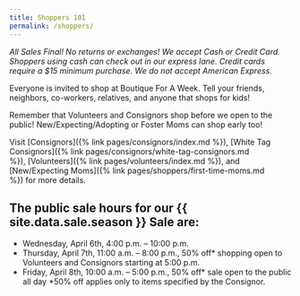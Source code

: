```yaml
---
title: Shoppers 101
permalink: /shoppers/
---
```


_All Sales Final! No returns or exchanges! We accept Cash or Credit Card. Shoppers using cash can check out in our express lane. Credit cards require a $15 minimum purchase. We do not accept American Express._

Everyone is invited to shop at Boutique For A Week. Tell your friends, neighbors, co-workers, relatives, and anyone that shops for kids!

Remember that Volunteers and Consignors shop before we open to the public! New/Expecting/Adopting or Foster Moms can shop early too!

Visit [Consignors]({% link pages/consignors/index.md %}), [White Tag Consignors]({% link pages/consignors/white-tag-consignors.md %}), [Volunteers]({% link pages/volunteers/index.md %}), and [New/Expecting Moms]({% link pages/shoppers/first-time-moms.md %}) for more details.

## The public sale hours for our {{ site.data.sale.season }} Sale are:

* Wednesday, April 6th, 4:00 p.m. – 10:00 p.m.
* Thursday, April 7th, 11:00 a.m. – 8:00 p.m., 50% off* shopping open to Volunteers and Consignors starting at 5:00 p.m.
* Friday, April 8th, 10:00 a.m. – 5:00 p.m., 50% off* sale open to the public all day
*50% off applies only to items specified by the Consignor.
